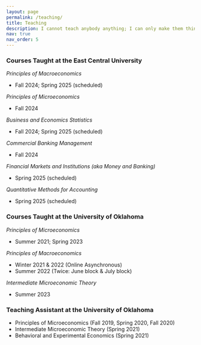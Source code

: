 ```yaml
---
layout: page
permalink: /teaching/
title: Teaching
description: I cannot teach anybody anything; I can only make them think - Socrates <br> Please click <a href='https://drive.google.com/file/d/1UOcb0-Wu90lcBKCoEmqsQ5hC_eHDaO_u/view?usp=sharing'>[here]</a> to access my teaching dossier.
nav: true
nav_order: 5
---
```


### Courses Taught at the East Central University 

*Principles of Macroeconomics*
* Fall 2024; Spring 2025 (scheduled)

*Principles of Microeconomics*
* Fall 2024

*Business and Economics Statistics*
* Fall 2024; Spring 2025 (scheduled)

*Commercial Banking Management*
* Fall 2024

*Financial Markets and Institutions (aka Money and Banking)*
* Spring 2025 (scheduled)
  
*Quantitative Methods for Accounting*
* Spring 2025 (scheduled)


### Courses Taught at the University of Oklahoma

*Principles of Microeconomics*
* Summer 2021; Spring 2023

*Principles of Macroeconomics*
* Winter 2021 & 2022 (Online Asynchronous)
* Summer 2022 (Twice: June block & July block)

*Intermediate Microeconomic Theory*
* Summer 2023


### Teaching Assistant at the University of Oklahoma

* Principles of Microeconomics (Fall 2019, Spring 2020, Fall 2020)
* Intermediate Microeconomic Theory (Spring 2021)
* Behavioral and Experimental Economics (Spring 2021)
